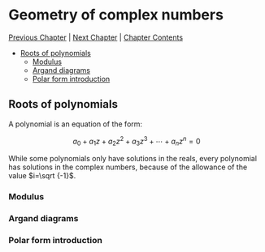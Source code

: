 # Geometry of complex numbers <!-- omit in toc -->

[Previous Chapter][prev] | [Next Chapter][next] | [Chapter Contents][index]

[prev]: ./02geometry
[next]: ./04hyperbolic
[index]: ./index

- [Roots of polynomials](#roots-of-polynomials)
  - [Modulus](#modulus)
  - [Argand diagrams](#argand-diagrams)
  - [Polar form introduction](#polar-form-introduction)

## Roots of polynomials

A polynomial is an equation of the form:

$$
a_0+a_1z+a_2z^2+a_3z^3+\cdots+a_nz^n=0
$$

While some polynomials only have solutions in the reals, every polynomial has solutions in the complex numbers, because of the allowance of the value $i=\sqrt {-1}$.

### Modulus

### Argand diagrams

### Polar form introduction